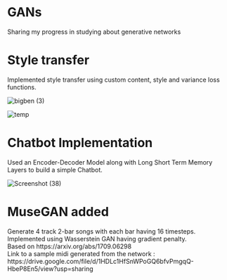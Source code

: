 # GANs
Sharing my progress in studying about generative networks

<h1>Style transfer</h1> Implemented style transfer using custom content, style and variance loss functions.

![bigben (3)](https://user-images.githubusercontent.com/63287917/122007255-615ac980-cdd5-11eb-83b0-7502961df788.jpg)

![temp](https://user-images.githubusercontent.com/63287917/122006829-eee9e980-cdd4-11eb-9202-5d7b4b40f333.jpg)

<h1>Chatbot Implementation</h1> Used an Encoder-Decoder Model along with Long Short Term Memory Layers to build a simple Chatbot.

![Screenshot (38)](https://user-images.githubusercontent.com/63287917/123068765-d2325f00-d42f-11eb-86e7-860f86e2d794.png)


<h1>MuseGAN added</h1>
Generate 4 track 2-bar songs with each bar having 16 timesteps. Implemented using Wasserstein GAN having gradient penalty.<br/> Based on https://arxiv.org/abs/1709.06298<br />
Link to a sample midi generated from the network : https://drive.google.com/file/d/1HDLc1HfSnWPoGQ6bfvPmgqQ-HbeP8En5/view?usp=sharing
